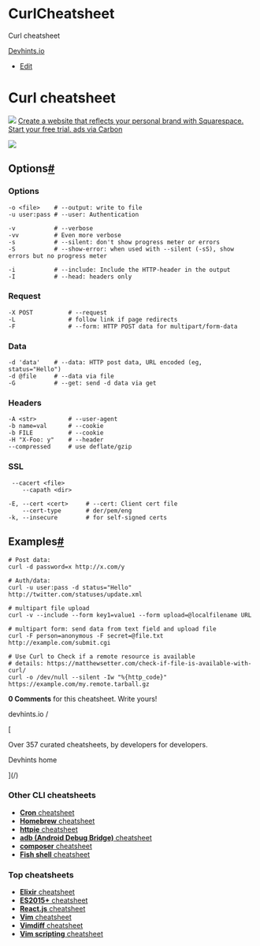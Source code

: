 # CurlCheatsheet
 Curl cheatsheet

[Devhints.io](/)

*   [Edit](https://github.com/rstacruz/cheatsheets/blob/master/curl.md)

Curl cheatsheet
===============

 [![](https://srv.carbonads.net/static/30242/4ba790229c6114149037637d63c301b1d9530897)](https://srv.carbonads.net/ads/click/x/GTND427ICYADPK7LC6BLYKQUCKSIC27UC6AIKZ3JCA7I5KJNCKADEKJKCW7DKKQJCE7DV2JLF67IP2JECESIPKQKC6SIC2JYF6BIKK3EHJNCLSIZ) [ Create a website that reflects your personal brand with Squarespace. Start your free trial. ](https://srv.carbonads.net/ads/click/x/GTND427ICYADPK7LC6BLYKQUCKSIC27UC6AIKZ3JCA7I5KJNCKADEKJKCW7DKKQJCE7DV2JLF67IP2JECESIPKQKC6SIC2JYF6BIKK3EHJNCLSIZ) [ads via Carbon](http://carbonads.net/?utm_source=devhintsio&utm_medium=ad_via_link&utm_campaign=in_unit&utm_term=carbon)

![](https://ad.doubleclick.net/ddm/trackimp/N718679.452584BUYSELLADS.COM/B29332811.401293654;dc_trk_aid=593420481;dc_trk_cid=207494836;ord=173689718;dc_lat=;dc_rdid=;tag_for_child_directed_treatment=;tfua=;ltd=;dc_tdv=1?)

Options[#](#options)
--------------------

### Options

```
-o <file>    # --output: write to file
-u user:pass # --user: Authentication 
```

```
-v           # --verbose
-vv          # Even more verbose
-s           # --silent: don't show progress meter or errors
-S           # --show-error: when used with --silent (-sS), show errors but no progress meter 
```

```
-i           # --include: Include the HTTP-header in the output
-I           # --head: headers only 
```

### Request

```
-X POST          # --request
-L               # follow link if page redirects
-F               # --form: HTTP POST data for multipart/form-data 
```

### Data

```
-d 'data'    # --data: HTTP post data, URL encoded (eg, status="Hello")
-d @file     # --data via file
-G           # --get: send -d data via get 
```

### Headers

```
-A <str>         # --user-agent
-b name=val      # --cookie
-b FILE          # --cookie
-H "X-Foo: y"    # --header
--compressed     # use deflate/gzip 
```

### SSL

```
 --cacert <file>
    --capath <dir> 
```

```
-E, --cert <cert>     # --cert: Client cert file
    --cert-type       # der/pem/eng
-k, --insecure        # for self-signed certs 
```

Examples[#](#examples)
----------------------

```
# Post data:
curl -d password=x http://x.com/y 
```

```
# Auth/data:
curl -u user:pass -d status="Hello" http://twitter.com/statuses/update.xml 
```

```
# multipart file upload
curl -v --include --form key1=value1 --form upload=@localfilename URL

# multipart form: send data from text field and upload file
curl -F person=anonymous -F secret=@file.txt http://example.com/submit.cgi 
```

```
# Use Curl to Check if a remote resource is available
# details: https://matthewsetter.com/check-if-file-is-available-with-curl/
curl -o /dev/null --silent -Iw "%{http_code}" https://example.com/my.remote.tarball.gz 
```

**0 Comments** for this cheatsheet. Write yours!

devhints.io / 

[

Over 357 curated cheatsheets, by developers for developers.

Devhints home



](/)

### Other CLI cheatsheets

*   [**Cron** cheatsheet](/cron)
*   [**Homebrew** cheatsheet](/homebrew)
*   [**httpie** cheatsheet](/httpie)
*   [**adb (Android Debug Bridge)** cheatsheet](/adb)
*   [**composer** cheatsheet](/composer)
*   [**Fish shell** cheatsheet](/fish-shell)

### Top cheatsheets

*   [**Elixir** cheatsheet](/elixir)
*   [**ES2015+** cheatsheet](/es6)
*   [**React.js** cheatsheet](/react)
*   [**Vim** cheatsheet](/vim)
*   [**Vimdiff** cheatsheet](/vim-diff)
*   [**Vim scripting** cheatsheet](/vimscript)